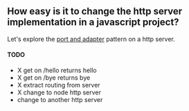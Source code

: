 ## How easy is it to change the http server implementation in a javascript project?

Let's explore the [port and adapter] pattern on a http server.

[port and adapter]:http://blog.8thlight.com/uncle-bob/2012/08/13/the-clean-architecture.html


#### TODO

- X get on /hello returns hello
- X get on /bye returns bye
- X extract routing from server
- X change to node http server
- change to another http server